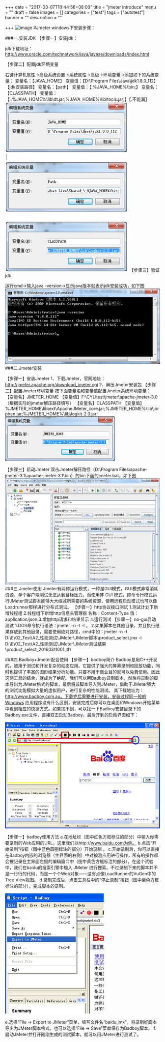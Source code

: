 +++
date = "2017-03-07T10:44:56+08:00"
title = "jmeter introduce"
menu = ""
draft = false
images = []
categories = ["test"]
tags = ["autotest"]
banner = ""
description = ""

+++
![image](/img/jmeter.png) 
#Jmeter  windows下安装步骤：

###一.安装JDK
【步骤一】安装jdk：

jdk下载地址：http://www.oracle.com/technetwork/java/javase/downloads/index.html

【步骤二】配置jdk环境变量

右键计算机属性->高级系统设置->系统属性->高级->环境变量->添加如下的系统变量：
变量名：【JAVA_HOME】
变量值：【D:\Program Files\Java\jdk1.8.0_112】【jdk安装路径】
变量名：【path】
变量值：【\;%JAVA_HOME%\bin;】
变量名：【CLASSPATH】
变量值：【.;%JAVA_HOME%\lib\dt.jar;%JAVA_HOME%\lib\tools.jar;】【.不能漏】
![image](/img/path.jpg)
【步骤三】验证jdk

运行cmd->输入java -version->显示java版本就表示jdk安装成功，如下图
![image](/img/cmd.png)
###二.Jmeter安装

【步骤一】安装Jmeter
1、下载Jmeter，官网地址：http://jmeter.apache.org/download_jmeter.cgi
2、解压Jmeter安装包
【步骤二】配置Jmeter环境变量
按下面变量名和变量值配置Jmeter系统环境变量：
【变量名】JMETER_HOME
【变量值】F:\CYL\test\jmeter\apache-jmeter-3.0（根据实际的jmeter解压路径填写）
【变量名】CLASSPATH
【变量值】%JMETER_HOME\lib\ext\ApacheJMeter_core.jar;%JMETER_HOME%\lib\jorphan.jar;%JMETER_HOME%\lib\logkit-2.0.jar;
![image](/img/path1.png)

【步骤三】启动Jmeter
双击Jmeter解压路径（D:\Program Files\apache-jmeter-3.1\apache-jmeter-3.1\bin）的bin下面的jmeter.bat，如下图
![image](/img/runjmeter.png)
###三.Jmeter使用
Jmeter有两种运行模式，一种是GUI模式，GUI模式非常消耗资源，单个客户端测试无法达到目标压力。而使用非 GUI 模式，即命令行模式运行JMeter测试脚本能够大大缩减所需要的系统资源，使用远程启动模式也可以像Loadrunner那样进行分布式测试。
【步骤一】http协议接口测试
1.测试计划下新增线程组
2.线程组下新增http信息头管理器
名称：Content-Type 值：application/json
3.增加http请求和结果显示
4.运行测试
【步骤一】no-gui启动测试
1.DOS命令执行语法：jmeter -n -t <testplan filename> -l <listener filename>。
2.如果脚本在其他目录，并且执行结果存放到其他目录，需要使用绝对路径，cmd中如：jmeter -n -t D:\E\02_Test\A2_性能测试\JMeter\JMeter脚本\product_select.jmx -l D:\E\02_Test\A2_性能测试\JMeter\JMeter测试结果\product_select_20160311001.jtl1

###四.Badboy+Jmeter配合使用
【步骤一】badboy简介
Badboy是用C++开发的，被用于测试和开发复杂的动态应用。它提供了强大的屏幕录制和回放功能，同时也提供了丰富的图形结果分析功能。只要不用于商业目的就可以免费使用。因此这两工具的结合，就成为了绝配。我们可以用Badboy录制脚本，然后将录制的脚本导出为JMeter格式的脚本，最后将该脚本导入到JMeter，借助于JMeter强大的测试功能模拟大量的虚拟用户，进行复杂的性能测试。
其下载地址为：http://www.badboy.com.au。下载完后需要进行安装，安装过程同一般的Windows 应用程序没有什么区别，安装完成后你可以在桌面和Windows开始菜单中看到相应的快捷方式。如果找不到，可以找一下Badboy安装目录下的Badboy.exe文件，直接双击启动Badboy。最后开到的启动界面如下：
  
![image](/img/badboy.png)
                     
【步骤一】badboy使用方法
a.在地址栏（图中红色方框标注的部分）中输入你需要录制的Web应用的URL，这里我们以http://www.baidu.com为例。
b.点击“开始录制”按钮（图中蓝色圆圈标注的部分）开始录制 。
c.开始录制后，你可以直接在Badboy内嵌的浏览器（主界面的右侧）中对被测应用进行操作，所有的操作都会被记录在主界面左侧的编辑窗口中（图中黄色方框标注的部分）。在这个试验中，我们在baidu的搜索引擎中输入 JMeter 进行搜索。不过录制下来的脚本并不是一行行的代码，而是一个个Web对象——这有点像LoadRunner的VuGen中的Tree View视图。
d.录制完成后，点击工具栏中的“停止录制”按钮（图中紫色方框标注的部分），完成脚本的录制。
 
![image](/img/export.png)
 
e.选择“File -> Export to JMeter”菜单，填写文件名“baidu.jmx”，将录制好脚本导出为JMeter脚本格式。也可以选择“File -> Save”菜单保存为Badboy脚本。
f.启动JMeter并打开刚刚生成的测试脚本，就可以用JMeter进行测试了。
